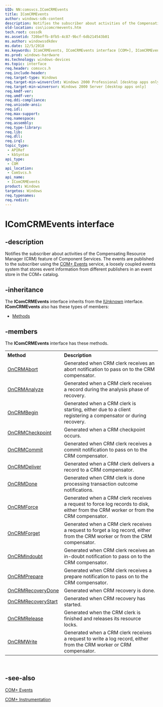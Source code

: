 ```yaml
---
UID: NN:comsvcs.IComCRMEvents
title: IComCRMEvents
author: windows-sdk-content
description: Notifies the subscriber about activities of the Compensating Resource Manager (CRM) feature of Component Services.
old-location: cos\icomcrmevents.htm
tech.root: cossdk
ms.assetid: 720beffb-8fb5-4c87-9bcf-6db214543b01
ms.author: windowssdkdev
ms.date: 12/5/2018
ms.keywords: IComCRMEvents, IComCRMEvents interface [COM+], IComCRMEvents interface [COM+],described, _dtc_icomcrmevents, comsvcs/IComCRMEvents, cos.icomcrmevents
ms.prod: windows-hardware
ms.technology: windows-devices
ms.topic: interface
req.header: comsvcs.h
req.include-header: 
req.target-type: Windows
req.target-min-winverclnt: Windows 2000 Professional [desktop apps only]
req.target-min-winversvr: Windows 2000 Server [desktop apps only]
req.kmdf-ver: 
req.umdf-ver: 
req.ddi-compliance: 
req.unicode-ansi: 
req.idl: 
req.max-support: 
req.namespace: 
req.assembly: 
req.type-library: 
req.lib: 
req.dll: 
req.irql: 
topic_type:
 - APIRef
 - kbSyntax
api_type:
 - COM
api_location:
 - ComSvcs.h
api_name:
 - IComCRMEvents
product: Windows
targetos: Windows
req.typenames: 
req.redist: 
---
```


# IComCRMEvents interface


## -description


Notifies the subscriber about activities of the Compensating Resource Manager (CRM) feature of Component Services. The events are published to the subscriber using the <a href="https://msdn.microsoft.com/en-us/library/ms679237(v=VS.85).aspx">COM+ Events</a> service, a loosely coupled events system that stores event information from different publishers in an event store in the COM+ catalog.


## -inheritance

The <b xmlns:loc="http://microsoft.com/wdcml/l10n">IComCRMEvents</b> interface inherits from the <a href="https://msdn.microsoft.com/33f1d79a-33fc-4ce5-a372-e08bda378332">IUnknown</a> interface. <b>IComCRMEvents</b> also has these types of members:
<ul>
<li><a href="https://docs.microsoft.com/">Methods</a></li>
</ul>

## -members

The <b>IComCRMEvents</b> interface has these methods.
<table class="members" id="memberListMethods">
<tr>
<th align="left" width="37%">Method</th>
<th align="left" width="63%">Description</th>
</tr>
<tr data="declared;">
<td align="left" width="37%">
<a href="https://msdn.microsoft.com/9def1696-8bc7-4294-a848-ff8ad2632ed6">OnCRMAbort</a>
</td>
<td align="left" width="63%">
Generated when CRM clerk receives an abort notification to pass on to the CRM compensator.

</td>
</tr>
<tr data="declared;">
<td align="left" width="37%">
<a href="https://msdn.microsoft.com/en-us/library/ms678903(v=VS.85).aspx">OnCRMAnalyze</a>
</td>
<td align="left" width="63%">
Generated when a CRM clerk receives a record during the analysis phase of recovery.

</td>
</tr>
<tr data="declared;">
<td align="left" width="37%">
<a href="https://msdn.microsoft.com/en-us/library/ms683635(v=VS.85).aspx">OnCRMBegin</a>
</td>
<td align="left" width="63%">
Generated when a CRM clerk is starting, either due to a client registering a compensator or during recovery.


</td>
</tr>
<tr data="declared;">
<td align="left" width="37%">
<a href="https://msdn.microsoft.com/en-us/library/ms687811(v=VS.85).aspx">OnCRMCheckpoint</a>
</td>
<td align="left" width="63%">
Generated when a CRM checkpoint occurs.

</td>
</tr>
<tr data="declared;">
<td align="left" width="37%">
<a href="https://msdn.microsoft.com/en-us/library/ms682796(v=VS.85).aspx">OnCRMCommit</a>
</td>
<td align="left" width="63%">
Generated when CRM clerk receives a commit notification to pass on to the CRM compensator.

</td>
</tr>
<tr data="declared;">
<td align="left" width="37%">
<a href="https://msdn.microsoft.com/en-us/library/ms687642(v=VS.85).aspx">OnCRMDeliver</a>
</td>
<td align="left" width="63%">
Generated when a CRM clerk delivers a record to a CRM compensator.

</td>
</tr>
<tr data="declared;">
<td align="left" width="37%">
<a href="https://msdn.microsoft.com/en-us/library/ms683621(v=VS.85).aspx">OnCRMDone</a>
</td>
<td align="left" width="63%">
Generated when CRM clerk is done processing transaction outcome notifications.

</td>
</tr>
<tr data="declared;">
<td align="left" width="37%">
<a href="https://msdn.microsoft.com/en-us/library/ms684235(v=VS.85).aspx">OnCRMForce</a>
</td>
<td align="left" width="63%">
Generated when a CRM clerk receives a request to force log records to disk, either from the CRM worker or from the CRM compensator.

</td>
</tr>
<tr data="declared;">
<td align="left" width="37%">
<a href="https://msdn.microsoft.com/en-us/library/ms679539(v=VS.85).aspx">OnCRMForget</a>
</td>
<td align="left" width="63%">
Generated when a CRM clerk receives a request to forget a log record, either from the CRM worker or from the CRM compensator.

</td>
</tr>
<tr data="declared;">
<td align="left" width="37%">
<a href="https://msdn.microsoft.com/en-us/library/ms685962(v=VS.85).aspx">OnCRMIndoubt</a>
</td>
<td align="left" width="63%">
Generated when CRM clerk receives an in-doubt notification to pass on to the CRM compensator.

</td>
</tr>
<tr data="declared;">
<td align="left" width="37%">
<a href="https://msdn.microsoft.com/en-us/library/ms679188(v=VS.85).aspx">OnCRMPrepare</a>
</td>
<td align="left" width="63%">
Generated when CRM clerk receives a prepare notification to pass on to the CRM compensator.

</td>
</tr>
<tr data="declared;">
<td align="left" width="37%">
<a href="https://msdn.microsoft.com/en-us/library/ms681301(v=VS.85).aspx">OnCRMRecoveryDone</a>
</td>
<td align="left" width="63%">
Generated when CRM recovery is done.

</td>
</tr>
<tr data="declared;">
<td align="left" width="37%">
<a href="https://msdn.microsoft.com/en-us/library/ms685194(v=VS.85).aspx">OnCRMRecoveryStart</a>
</td>
<td align="left" width="63%">
Generated when CRM recovery has started.

</td>
</tr>
<tr data="declared;">
<td align="left" width="37%">
<a href="https://msdn.microsoft.com/en-us/library/ms687644(v=VS.85).aspx">OnCRMRelease</a>
</td>
<td align="left" width="63%">
Generated when the CRM clerk is finished and releases its resource locks.

</td>
</tr>
<tr data="declared;">
<td align="left" width="37%">
<a href="https://msdn.microsoft.com/en-us/library/ms678907(v=VS.85).aspx">OnCRMWrite</a>
</td>
<td align="left" width="63%">
Generated when a CRM clerk receives a request to write a log record, either from the CRM worker or CRM compensator.

</td>
</tr>
</table> 


## -see-also




<a href="https://msdn.microsoft.com/en-us/library/ms679237(v=VS.85).aspx">COM+ Events</a>



<a href="https://msdn.microsoft.com/en-us/library/ms678896(v=VS.85).aspx">COM+ Instrumentation</a>
 

 

